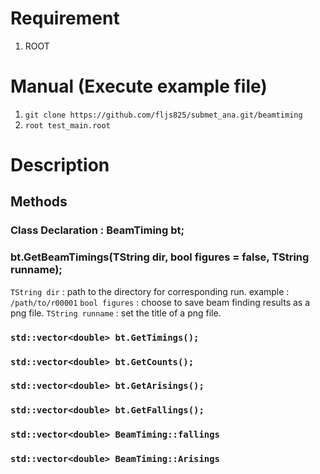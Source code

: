 # Requirement
1. ROOT
# Manual (Execute example file)
1. `git clone https://github.com/fljs825/submet_ana.git/beamtiming`
2. `root test_main.root`
# Description
## Methods
### Class Declaration : BeamTiming bt;
### bt.GetBeamTimings(TString dir, bool figures = false, TString runname);
`TString dir` : path to the directory for corresponding run. example : `/path/to/r00001`
`bool figures` : choose to save beam finding results as a png file.
`TString runname` : set the title of a png file.
### `std::vector<double> bt.GetTimings();`
### `std::vector<double> bt.GetCounts();`
### `std::vector<double> bt.GetArisings();`
### `std::vector<double> bt.GetFallings();`


### `std::vector<double> BeamTiming::fallings`
### `std::vector<double> BeamTiming::Arisings`
### 
